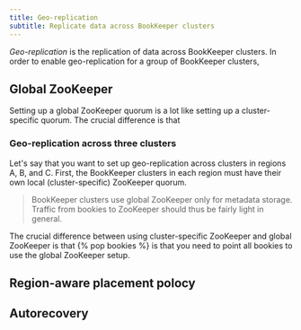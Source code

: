 ```yaml
---
title: Geo-replication
subtitle: Replicate data across BookKeeper clusters
---
```


*Geo-replication* is the replication of data across BookKeeper clusters. In order to enable geo-replication for a group of BookKeeper clusters,

## Global ZooKeeper

Setting up a global ZooKeeper quorum is a lot like setting up a cluster-specific quorum. The crucial difference is that

### Geo-replication across three clusters

Let's say that you want to set up geo-replication across clusters in regions A, B, and C. First, the BookKeeper clusters in each region must have their own local (cluster-specific) ZooKeeper quorum.

> BookKeeper clusters use global ZooKeeper only for metadata storage. Traffic from bookies to ZooKeeper should thus be fairly light in general.

The crucial difference between using cluster-specific ZooKeeper and global ZooKeeper is that {% pop bookies %} is that you need to point all bookies to use the global ZooKeeper setup.

## Region-aware placement polocy

## Autorecovery
